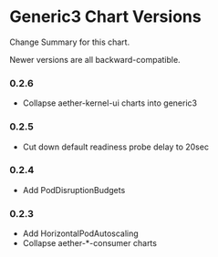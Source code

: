 # Generic3 Chart Versions
 
Change Summary for this chart.

Newer versions are all backward-compatible.


### 0.2.6
- Collapse aether-kernel-ui charts into generic3

### 0.2.5
- Cut down default readiness probe delay to 20sec

### 0.2.4
- Add PodDisruptionBudgets

### 0.2.3
- Add HorizontalPodAutoscaling
- Collapse aether-*-consumer charts
